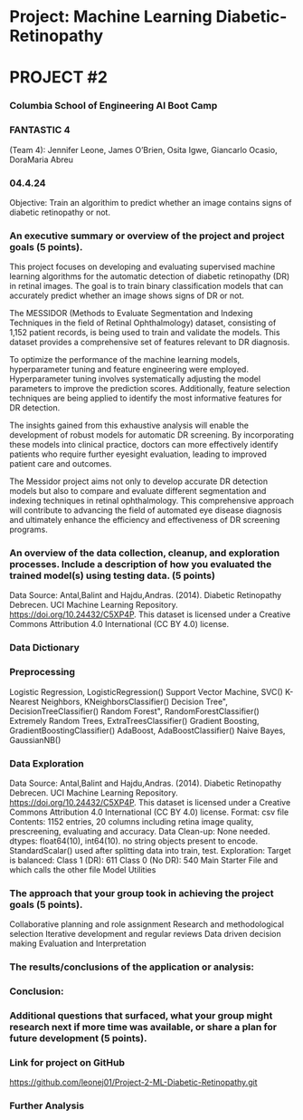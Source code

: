 # Project: Machine Learning Diabetic-Retinopathy

# PROJECT #2

### Columbia School of Engineering AI Boot Camp


### FANTASTIC 4
(Team 4): 
Jennifer Leone, 
James O’Brien, 
Osita Igwe, 
Giancarlo Ocasio, 
DoraMaria Abreu

### 04.4.24

Objective: Train an algorithim to predict whether an image contains signs of diabetic retinopathy or not.


### An executive summary or overview of the project and project goals (5 points).

This project focuses on developing and evaluating supervised machine learning algorithms for the automatic detection of diabetic retinopathy (DR) in retinal images. The goal is to train binary classification models that can accurately predict whether an image shows signs of DR or not.

The MESSIDOR (Methods to Evaluate Segmentation and Indexing Techniques in the field of Retinal Ophthalmology) dataset, consisting of 1,152 patient records, is being used to train and validate the models. This dataset provides a comprehensive set of features relevant to DR diagnosis.

To optimize the performance of the machine learning models, hyperparameter tuning and feature engineering were employed. Hyperparameter tuning involves systematically adjusting the model parameters to improve the prediction scores. Additionally, feature selection techniques are being applied to identify the most informative features for DR detection.

The insights gained from this exhaustive analysis will enable the development of robust models for automatic DR screening. By incorporating these models into clinical practice, doctors can more effectively identify patients who require further eyesight evaluation, leading to improved patient care and outcomes.

The Messidor project aims not only to develop accurate DR detection models but also to compare and evaluate different segmentation and indexing techniques in retinal ophthalmology. This comprehensive approach will contribute to advancing the field of automated eye disease diagnosis and ultimately enhance the efficiency and effectiveness of DR screening programs.



### An overview of the data collection, cleanup, and exploration processes. Include a description of how you evaluated the trained model(s) using testing data. (5 points)

Data Source: Antal,Balint and Hajdu,Andras. (2014). Diabetic Retinopathy Debrecen. UCI Machine Learning Repository. https://doi.org/10.24432/C5XP4P.
This dataset is licensed under a Creative Commons Attribution 4.0 International (CC BY 4.0) license.

### Data Dictionary


### Preprocessing

Logistic Regression, LogisticRegression()
Support Vector Machine, SVC()
K-Nearest Neighbors, KNeighborsClassifier()
Decision Tree", DecisionTreeClassifier()
Random Forest", RandomForestClassifier()
Extremely Random Trees, ExtraTreesClassifier()
Gradient Boosting, GradientBoostingClassifier()
AdaBoost, AdaBoostClassifier()
Naive Bayes, GaussianNB()


### Data Exploration

Data Source: Antal,Balint and Hajdu,Andras. (2014). Diabetic Retinopathy Debrecen. UCI Machine Learning Repository. https://doi.org/10.24432/C5XP4P. This dataset is licensed under a Creative Commons Attribution 4.0 International (CC BY 4.0) license.
Format: csv file
Contents: 1152 entries, 20 columns including retina image quality, prescreening, evaluating and accuracy. 
Data Clean-up: None needed. dtypes: float64(10), int64(10). no string objects present to encode. StandardScalar() used after splitting data into train, test. 
Exploration:  Target is balanced: 
Class 1 (DR): 611 
Class 0 (No DR): 540
Main Starter File and which calls the other file Model Utilities


### The approach that your group took in achieving the project goals (5 points).

Collaborative planning and role assignment
Research and methodological selection
Iterative development and regular reviews
Data driven decision making
Evaluation and Interpretation



### The results/conclusions of the application or analysis:


### Conclusion:


### Additional questions that surfaced, what your group might research next if more time was available, or share a plan for future development (5 points).

### Link for project on GitHub
https://github.com/leonej01/Project-2-ML-Diabetic-Retinopathy.git


### Further Analysis
